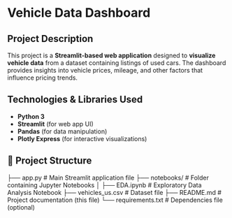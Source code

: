# Vehicle Data Dashboard

## Project Description
This project is a **Streamlit-based web application** designed to **visualize vehicle data** from a dataset containing listings of used cars. The dashboard provides insights into vehicle prices, mileage, and other factors that influence pricing trends.

##  Technologies & Libraries Used
- **Python 3**
- **Streamlit** (for web app UI)
- **Pandas** (for data manipulation)
- **Plotly Express** (for interactive visualizations)

## 📂 Project Structure
├── app.py          # Main Streamlit application file
├── notebooks/      # Folder containing Jupyter Notebooks
│   ├── EDA.ipynb   # Exploratory Data Analysis Notebook
├── vehicles_us.csv # Dataset file
├── README.md       # Project documentation (this file)
└── requirements.txt # Dependencies file (optional)


